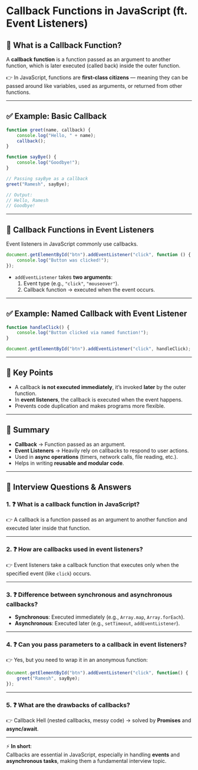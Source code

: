 # Callback Functions in JavaScript (ft. Event Listeners)

## 📌 What is a Callback Function?
A **callback function** is a function passed as an argument to another function, which is later executed (called back) inside the outer function.

👉 In JavaScript, functions are **first-class citizens** — meaning they can be passed around like variables, used as arguments, or returned from other functions.

---

## ✅ Example: Basic Callback
```javascript
function greet(name, callback) {
    console.log("Hello, " + name);
    callback();
}

function sayBye() {
    console.log("Goodbye!");
}

// Passing sayBye as a callback
greet("Ramesh", sayBye);

// Output:
// Hello, Ramesh
// Goodbye!
```

---

## 📌 Callback Functions in **Event Listeners**
Event listeners in JavaScript commonly use callbacks.

```javascript
document.getElementById("btn").addEventListener("click", function () {
    console.log("Button was clicked!");
});
```

- `addEventListener` takes **two arguments**:
  1. Event type (e.g., `"click"`, `"mouseover"`).
  2. Callback function → executed when the event occurs.

---

## ✅ Example: Named Callback with Event Listener
```javascript
function handleClick() {
    console.log("Button clicked via named function!");
}

document.getElementById("btn").addEventListener("click", handleClick);
```

---

## 🔑 Key Points
- A callback **is not executed immediately**, it’s invoked **later** by the outer function.
- In **event listeners**, the callback is executed when the event happens.
- Prevents code duplication and makes programs more flexible.

---

## 📌 Summary
- **Callback** → Function passed as an argument.
- **Event Listeners** → Heavily rely on callbacks to respond to user actions.
- Used in **async operations** (timers, network calls, file reading, etc.).
- Helps in writing **reusable and modular code**.

---

## 🎯 Interview Questions & Answers

### 1. ❓ What is a callback function in JavaScript?
👉 A callback is a function passed as an argument to another function and executed later inside that function.

---

### 2. ❓ How are callbacks used in event listeners?
👉 Event listeners take a callback function that executes only when the specified event (like `click`) occurs.

---

### 3. ❓ Difference between synchronous and asynchronous callbacks?
- **Synchronous**: Executed immediately (e.g., `Array.map`, `Array.forEach`).
- **Asynchronous**: Executed later (e.g., `setTimeout`, `addEventListener`).

---

### 4. ❓ Can you pass parameters to a callback in event listeners?
👉 Yes, but you need to wrap it in an anonymous function:
```javascript
document.getElementById("btn").addEventListener("click", function() {
    greet("Ramesh", sayBye);
});
```

---

### 5. ❓ What are the drawbacks of callbacks?
👉 Callback Hell (nested callbacks, messy code) → solved by **Promises** and **async/await**.

---

⚡ **In short**:  
Callbacks are essential in JavaScript, especially in handling **events** and **asynchronous tasks**, making them a fundamental interview topic.
